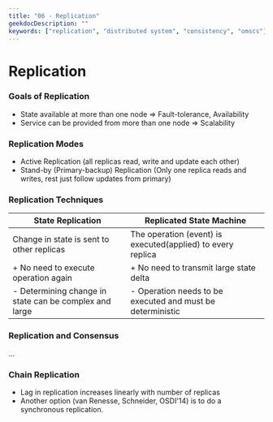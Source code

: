 ```yaml
---
title: "06 - Replication"
geekdocDescription: ""
keywords: ["replication", "distributed system", "consistency", "omscs"]
---
```


# Replication

### Goals of Replication

* State available at more than one node => Fault-tolerance, Availability
* Service can be provided from more than one node => Scalability

### Replication Modes

* Active Replication (all replicas read, write and update each other)
* Stand-by (Primary-backup) Replication (Only one replica reads and writes, rest just follow updates from primary)

### Replication Techniques

| State Replication                                      | Replicated State Machine                                    |
| ------------------------------------------------------ | ----------------------------------------------------------- |
| Change in state is sent to other replicas              | The operation (event) is executed(applied) to every replica |
| + No need to execute operation again                   | + No need to transmit large state delta                     |
| - Determining change in state can be complex and large | - Operation needs to be executed and must be deterministic  |

### Replication and Consensus

...

### Chain Replication

* Lag in replication increases linearly with number of replicas
* Another option (van Renesse, Schneider, OSDI'14) is to do a synchronous replication.
